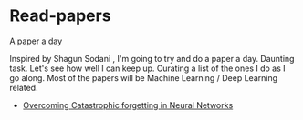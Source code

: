 # Read-papers
A paper a day

Inspired by Shagun Sodani , I'm going to try and do a paper a day. Daunting task. Let's see how well I can keep up. 
Curating a list of the ones I do as I go along. Most of the papers will be Machine Learning / Deep Learning related.

* [Overcoming Catastrophic forgetting in Neural Networks](http://www.pnas.org/content/early/2017/03/13/1611835114.full.pdf)
